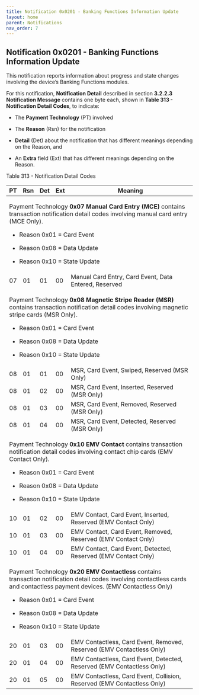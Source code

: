 ```yaml
---
title: Notification 0x0201 - Banking Functions Information Update
layout: home
parent: Notifications
nav_order: 7
---
```


## Notification 0x0201 - Banking Functions Information Update

This notification reports information about progress and state changes
involving the device’s Banking Functions modules.

For this notification, **Notification Detail** described in section
**3.2.2.3 Notification Message** contains one byte each, shown in
**Table 313 - Notification Detail Codes**, to indicate:

- The **Payment Technology** (PT) involved

- The **Reason** (Rsn) for the notification

- **Detail** (Det) about the notification that has different meanings
  depending on the Reason, and

- An **Extra** field (Ext) that has different meanings depending on the
  Reason.

Table 313 - Notification Detail Codes

<table>
<colgroup>
<col style="width: 4%" />
<col style="width: 5%" />
<col style="width: 5%" />
<col style="width: 4%" />
<col style="width: 80%" />
</colgroup>
<thead>
<tr>
<th>PT</th>
<th>Rsn</th>
<th>Det</th>
<th>Ext</th>
<th>Meaning</th>
</tr>
</thead>
<tbody>
<tr>
<td colspan="5"><p>Payment Technology <strong>0x07 Manual Card Entry
(MCE)</strong> contains transaction notification detail codes involving
manual card entry (MCE Only).</p>
<ul>
<li><p>Reason 0x01 = Card Event</p></li>
<li><p>Reason 0x08 = Data Update</p></li>
<li><p>Reason 0x10 = State Update</p></li>
</ul></td>
</tr>
<tr>
<td>07</td>
<td>01</td>
<td>01</td>
<td>00</td>
<td>Manual Card Entry, Card Event, Data Entered, Reserved</td>
</tr>
<tr>
<td colspan="5"><p>Payment Technology <strong>0x08 Magnetic Stripe
Reader (MSR)</strong> contains transaction notification detail codes
involving magnetic stripe cards (MSR Only).</p>
<ul>
<li><p>Reason 0x01 = Card Event</p></li>
<li><p>Reason 0x08 = Data Update</p></li>
<li><p>Reason 0x10 = State Update</p></li>
</ul></td>
</tr>
<tr>
<td>08</td>
<td>01</td>
<td>01</td>
<td>00</td>
<td>MSR, Card Event, Swiped, Reserved (MSR Only)</td>
</tr>
<tr>
<td>08</td>
<td>01</td>
<td>02</td>
<td>00</td>
<td>MSR, Card Event, Inserted, Reserved (MSR Only)</td>
</tr>
<tr>
<td>08</td>
<td>01</td>
<td>03</td>
<td>00</td>
<td>MSR, Card Event, Removed, Reserved (MSR Only)</td>
</tr>
<tr>
<td>08</td>
<td>01</td>
<td>04</td>
<td>00</td>
<td>MSR, Card Event, Detected, Reserved (MSR Only)</td>
</tr>
<tr>
<td colspan="5"><p>Payment Technology <strong>0x10 EMV Contact</strong>
contains transaction notification detail codes involving contact chip
cards (EMV Contact Only).</p>
<ul>
<li><p>Reason 0x01 = Card Event</p></li>
<li><p>Reason 0x08 = Data Update</p></li>
<li><p>Reason 0x10 = State Update</p></li>
</ul></td>
</tr>
<tr>
<td>10</td>
<td>01</td>
<td>02</td>
<td>00</td>
<td>EMV Contact, Card Event, Inserted, Reserved (EMV Contact Only)</td>
</tr>
<tr>
<td>10</td>
<td>01</td>
<td>03</td>
<td>00</td>
<td>EMV Contact, Card Event, Removed, Reserved (EMV Contact Only)</td>
</tr>
<tr>
<td>10</td>
<td>01</td>
<td>04</td>
<td>00</td>
<td>EMV Contact, Card Event, Detected, Reserved (EMV Contact Only)</td>
</tr>
<tr>
<td colspan="5"><p>Payment Technology <strong>0x20 EMV
Contactless</strong> contains transaction notification detail codes
involving contactless cards and contactless payment devices. (EMV
Contactless Only)</p>
<ul>
<li><p>Reason 0x01 = Card Event</p></li>
<li><p>Reason 0x08 = Data Update</p></li>
<li><p>Reason 0x10 = State Update</p></li>
</ul></td>
</tr>
<tr>
<td>20</td>
<td>01</td>
<td>03</td>
<td>00</td>
<td>EMV Contactless, Card Event, Removed, Reserved (EMV Contactless
Only)</td>
</tr>
<tr>
<td>20</td>
<td>01</td>
<td>04</td>
<td>00</td>
<td>EMV Contactless, Card Event, Detected, Reserved (EMV Contactless
Only)</td>
</tr>
<tr>
<td>20</td>
<td>01</td>
<td>05</td>
<td>00</td>
<td>EMV Contactless, Card Event, Collision, Reserved (EMV Contactless
Only)</td>
</tr>
</tbody>
</table>

#